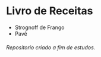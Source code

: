 # Livro de Receitas #

- Strognoff de Frango
- Pavê

###### Repositorio criado a fim de estudos. ######

